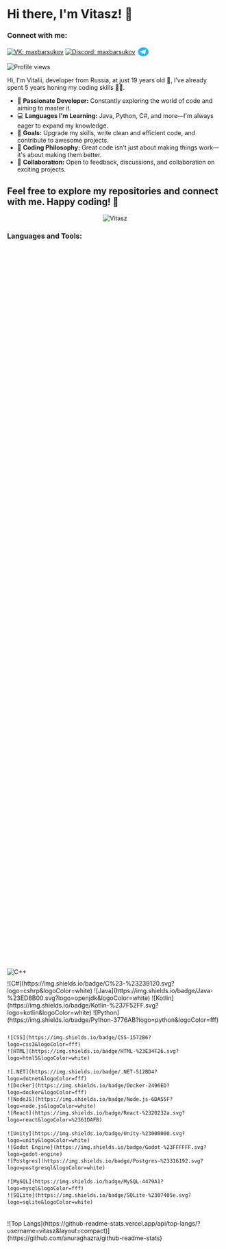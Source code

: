 # Hi there, I'm Vitasz! 👋

### Connect with me:
<span align="left">
<a href="https://vk.com/vitaliibogomia" target="blank"><img align="center" src="https://raw.githubusercontent.com/rahuldkjain/github-profile-readme-generator/master/src/images/icons/Social/vk.svg" alt="VK: maxbarsukov" height="25" width="30" /></a>
<a href="https://discordapp.com/users/vitasz" target="blank"><img align="center" src="https://raw.githubusercontent.com/rahuldkjain/github-profile-readme-generator/master/src/images/icons/Social/discord.svg" alt="Discord: maxbarsukov" height="22" width="30" /></a>
<a href="https://t.me/l_vitas_l" target="blank"><img align="center" src="https://raw.githubusercontent.com/AliSawari/github-profile-readme-generator/master/src/images/icons/Social/telegram.svg" alt="Telegram: maxbarsukov" height="25" width="30" /></a>
<br/>

![Profile views](https://komarev.com/ghpvc/?username=Vitasz&style=flat-square)

Hi, I'm Vitalii, developer from Russia, at just 19 years old 👶, I’ve already spent 5 years honing my coding skills 🧑‍💻.
- 🚀 **Passionate Developer:** Constantly exploring the world of code and aiming to master it.
- 💻 **Languages I'm Learning:** Java, Python, C#, and more—I'm always eager to expand my knowledge.
- 🎯 **Goals:** Upgrade my skills, write clean and efficient code, and contribute to awesome projects.
- 🔧 **Coding Philosophy:** Great code isn’t just about making things work—it's about making them better.
- 🤝 **Collaboration:** Open to feedback, discussions, and collaboration on exciting projects.

## Feel free to explore my repositories and connect with me. Happy coding! 🎉
<p align="center">  <img src="https://github-readme-stats.vercel.app/api?username=Vitasz&show_icons=true&theme=gotham" alt="Vitasz" />


### Languages and Tools: 

<div style="display: flex; flex-direction: column; align-items: center; height: 100vh; justify-content: center;">
  <div style="display: flex; flex-wrap: wrap; gap: 10px; margin-bottom: 20px;">
    <img width="" src="https://img.shields.io/badge/C++-%2300599C.svg?logo=c%2B%2B&logoColor=white" alt="C++" />
    ![C#](https://img.shields.io/badge/C%23-%23239120.svg?logo=cshrp&logoColor=white)
    ![Java](https://img.shields.io/badge/Java-%23ED8B00.svg?logo=openjdk&logoColor=white)
    ![Kotlin](https://img.shields.io/badge/Kotlin-%237F52FF.svg?logo=kotlin&logoColor=white)
    ![Python](https://img.shields.io/badge/Python-3776AB?logo=python&logoColor=fff)
      
    ![CSS](https://img.shields.io/badge/CSS-1572B6?logo=css3&logoColor=fff)
    ![HTML](https://img.shields.io/badge/HTML-%23E34F26.svg?logo=html5&logoColor=white)
    
    ![.NET](https://img.shields.io/badge/.NET-512BD4?logo=dotnet&logoColor=fff)
    ![Docker](https://img.shields.io/badge/Docker-2496ED?logo=docker&logoColor=fff)
    ![NodeJS](https://img.shields.io/badge/Node.js-6DA55F?logo=node.js&logoColor=white)
    ![React](https://img.shields.io/badge/React-%2320232a.svg?logo=react&logoColor=%2361DAFB)
    
    ![Unity](https://img.shields.io/badge/Unity-%23000000.svg?logo=unity&logoColor=white)
    ![Godot Engine](https://img.shields.io/badge/Godot-%23FFFFFF.svg?logo=godot-engine)
    ![Postgres](https://img.shields.io/badge/Postgres-%23316192.svg?logo=postgresql&logoColor=white)
    
    ![MySQL](https://img.shields.io/badge/MySQL-4479A1?logo=mysql&logoColor=fff)
    ![SQLite](https://img.shields.io/badge/SQLite-%2307405e.svg?logo=sqlite&logoColor=white)
  </div>
  <div>
    ![Top Langs](https://github-readme-stats.vercel.app/api/top-langs/?username=vitasz&layout=compact)](https://github.com/anuraghazra/github-readme-stats)
  </div>
</div>

